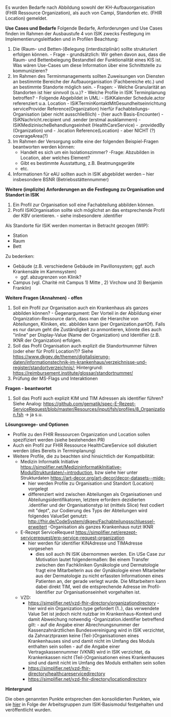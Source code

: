 Es wurden Bedarfe nach Abbildung sowohl der KH-Aufbauorganisation (FHIR Ressource Organization), als auch von Campi, Standorten etc. (FHIR Location) gemeldet.

**Use Cases und Bedarfe**
Folgende Bedarfe, Anforderungen und Use Cases finden im Rahmen der Ausbaustufe 4 von ISIK zwecks Festlegung im Implementierungsleitfaden und in Profilen Beachtung:

1. Die (Raum- und Betten-)Belegung (interdisziplinär) sollte strukturiert erfolgen können.
        - Frage - grundsätzlich: Wir gehen davon aus, dass die Raum- und Bettenbelegung Bestandteil der Funktionalität eines KIS ist. Was wären Use-Cases um diese Information über eine Schnittstelle zu kommunizieren?
1. Im Rahmen des Terminmanagements sollten Zuweisungen von Diensten an bestimmte Bereiche der Aufbauorganisation (Fachbereiche etc.) und an bestimmte Standorte möglich sein.
        - Fragen: 
        - Welche Granularität an Standorten ist hier sinnvoll (s.u.)?
        - Welche Profile in ISIK Terminplanung betroffen? 
                - Folgende Abgebildet in UML: 
                - ISiKKalender Schedule.actor referenziert u.a. Location
                - ISiKTerminKontaktMitGesundheitseinrichtung  serviceProvider Reference(Organization) hierfür  Fachabteilungs-Organisation (aber nicht ausschließlich) - (hier auch Basis-Encounter)
                - ISiKNachricht.recipient und .sender (erstmal ausklammern)
                -ISiKMedizinischeBehandlungseinheit (HealthCareService)
                        - .providedBy (Organization) und 
                        - .location Reference(Location) - aber NICHT (?) coverageArea(?)
1. Im Rahmen der Versorgung sollte eine der folgenden Beispiel-Fragen beantworten werden können:
    - Handelt es sich um ein Isolationszimmer?
        -Frage: Abzubilden in Location, aber welches Element?
    - Gibt es bestimmte Ausstattung, z.B. Beatmungsgeräte
    - etc.
1.  Informationen für eAU sollten auch in ISIK abgebildet werden – hier insbesondere BSNR (Betriebsstättennummer)

**Weitere (implizite) Anforderungen an die Festlegung zu Organisation und Standort in ISIK**
1. Ein Profil zur Organisation soll eine Fachabteilung abbilden können.
1. Profil ISiKOrganisation sollte sich möglichst an das entsprechende Profil der KBV orientieren.
        - siehe insbesondere .identifier

Als Standorte für ISiK werden momentan in Betracht gezogen (WIP):
- Station
- Raum
- Bett

Zu bedenken:
- Gebäude (z.B. verschiedene Gebäude im Pavillonsystem; ggf. auch Krankensäle im Kammsystem)
    - ggf. abzugrenzen von Klinik?
- Campus (vgl. Charité mit Campus 1) Mitte , 2) Virchow und 3) Benjamin Franklin)

**Weitere Fragen (Annahmen) - offen**
1. Soll ein Profil zur Organisation auch ein Krankenhaus als ganzes abbilden können?
        - Gegenargument:  Der Vorteil in der Abbildung einer Organization-Ressource darin, dass man die Hierarchie von Abteilungen, Kliniken, etc. abbilden kann (per Organization.partOf). Falls es nur darum geht die Zuständigkeit zu anmontieren, könnte dies auch "inline" per Display-Value (Name der Organization) und Identifier (z.B. IKNR der Organization) erfolgen.
1. Soll das Profil Organisation auch explizit die Standortnummer führen (oder eher für Profil Location?)? Siehe https://www.dkgev.de/themen/digitalisierung-daten/informationstechnik-im-krankenhaus/verzeichnisse-und-register/standortverzeichnis/; Hintergrund: https://reimbursement.institute/glossar/standortnummer/
1. Prüfung der MS-Flags und Interaktionen

**Fragen - beantwortet**
1. Soll das Profil auch explizit KIM und TIM Adressen als identifier führen? Siehe Analog: https://github.com/gematik/spec-E-Rezept-ServiceRequest/blob/master/Resources/input/fsh/profiles/8_Organization.fsh -> ja s.u.


**Lösungswege- und Optionen** 

- Profile zu den FHIR Ressourcen Organization und Location sollen spezifiziert werden (siehe bestehenden PR)
- Auch ein Profil zur FHIR Ressource HealthCareService soll diskutiert werden (dies Bereits in Terminplanung)
- Weitere Profile, die zu beachten sind hinsichtlich der Kompatibilität:
   - Medizin Informatik Initiative https://simplifier.net/MedizininformatikInitiative-ModulStrukturdaten/~introduction, bzw siehe hier unter Strukturdaten https://art-decor.org/art-decor/decor-datasets--mide-
        - hier werden Profile zu Organisation und Standort (Location) vorgelegt
        - differenziert wird zwischen Abteilungen als Organisationen und Abteilungsidentifikatoren, letztere erfordern dezidierten .identifier und der Organisationstyp ist (mittels Slice) fest codiert mit "dept",  zur Codierung des Typs der Abteilungen wird folgendes ValueSet genutzt: http://fhir.de/CodeSystem/dkgev/Fachabteilungsschluessel-erweitert
        -Organisation als ganzes Krankenhaus nutzt IKNR
   - E-Rezept ServiceRequest https://simplifier.net/erezept-servicerequest/erp-service-request-organization
        - hier werden für identifier KINAdresse und TIMAdresse vorgesehen
            - dies soll auch IN ISIK übernommen werden. Ein USe Case zur Motivation lautet folgendermaßen: Bei einem Transfer zwischen den Fachkliniken Gynäkologie und Dermatologie fragt eine Mitarbeiterin aus der Gynäkologie einen Mitarbeiter aus der Dermatologie zu nicht erfassten Informationen eines  Patienten an, der gerade verlegt wurde. Die Mitarbeitern kann dabei direkt TIM, weil die entsprechende Adresse im Profil-Identifier zur Organisationseinheit vorgehalten ist.
   - VZD:
        - https://simplifier.net/vzd-fhir-directory/organizationdirectory
                - hier wird ein Organization.type gefordert (1..), das verwendete Value Set ist jedoch nicht nutzbar im Krankenhaus-Kontext und damit Abweichung notwendig
                -Organization.identifier betreffend gilt:
                        - auf die Angabe einer Abrechnungsnummer der Kassenzahnärztlichen Bundesvereinigung wird in ISIK verzichtet, da Zahnarztpraxen keine (Teil-)Organisationen eines Krankenhauses sind und damit nicht im Umfang des Moduls enthalten sein sollen
                        - auf die Angabe einer Vertragskassennummer (VKNR) wird in ISIK verzichtet, da Krankenkassen nicht (Teil-)Organisationen eines Krankenhauses sind und damit nicht im Umfang des Moduls enthalten sein sollen
        - https://simplifier.net/vzd-fhir-directory/healthcareservicedirectory
        - https://simplifier.net/vzd-fhir-directory/locationdirectory

**Hintergrund**

Die oben genannten Punkte entsprechen den konsolidierten Punkten, wie sie [hier](https://github.com/gematik/spec-ISiK-Basismodul/discussions/326) in Folge der Arbeitsgruppen zum ISIK-Basismodul festgehalten und veröffentlicht wurden.
